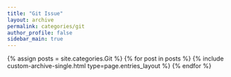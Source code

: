 ```yaml
---
title: "Git Issue"
layout: archive
permalink: categories/git
author_profile: false
sidebar_main: true
---
```


{% assign posts = site.categories.Git %}
{% for post in posts %}
    {% include custom-archive-single.html type=page.entries_layout %}
{% endfor %}